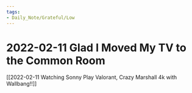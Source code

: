 ```yaml
---
tags:
- Daily_Note/Grateful/Low
---
```


# 2022-02-11 Glad I Moved My TV to the Common Room


[[2022-02-11 Watching Sonny Play Valorant, Crazy Marshall 4k with Wallbang!!]]